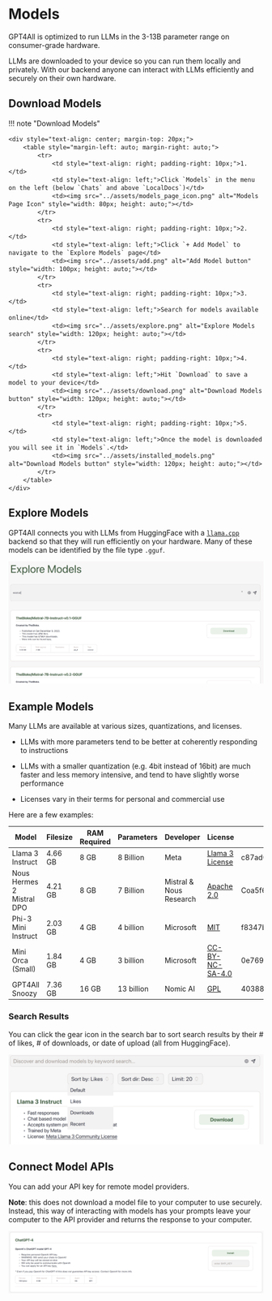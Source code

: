 # Models

GPT4All is optimized to run LLMs in the 3-13B parameter range on consumer-grade hardware.

LLMs are downloaded to your device so you can run them locally and privately. With our backend anyone can interact with LLMs efficiently and securely on their own hardware.

## Download Models

!!! note "Download Models"

    <div style="text-align: center; margin-top: 20px;">
        <table style="margin-left: auto; margin-right: auto;">
            <tr>
                <td style="text-align: right; padding-right: 10px;">1.</td>
                <td style="text-align: left;">Click `Models` in the menu on the left (below `Chats` and above `LocalDocs`)</td>
                <td><img src="../assets/models_page_icon.png" alt="Models Page Icon" style="width: 80px; height: auto;"></td>
            </tr>
            <tr>
                <td style="text-align: right; padding-right: 10px;">2.</td>
                <td style="text-align: left;">Click `+ Add Model` to navigate to the `Explore Models` page</td>
                <td><img src="../assets/add.png" alt="Add Model button" style="width: 100px; height: auto;"></td>
            </tr>
            <tr>
                <td style="text-align: right; padding-right: 10px;">3.</td>
                <td style="text-align: left;">Search for models available online</td>
                <td><img src="../assets/explore.png" alt="Explore Models search" style="width: 120px; height: auto;"></td>
            </tr>
            <tr>
                <td style="text-align: right; padding-right: 10px;">4.</td>
                <td style="text-align: left;">Hit `Download` to save a model to your device</td>
                <td><img src="../assets/download.png" alt="Download Models button" style="width: 120px; height: auto;"></td>
            </tr>
            <tr>
                <td style="text-align: right; padding-right: 10px;">5.</td>
                <td style="text-align: left;">Once the model is downloaded you will see it in `Models`.</td>
                <td><img src="../assets/installed_models.png" alt="Download Models button" style="width: 120px; height: auto;"></td>
            </tr>
        </table>
    </div>

## Explore Models

GPT4All connects you with LLMs from HuggingFace with a [`llama.cpp`](https://github.com/ggerganov/llama.cpp) backend so that they will run efficiently on your hardware. Many of these models can be identified by the file type `.gguf`.

![Explore models](../assets/search_mistral.png)

## Example Models

Many LLMs are available at various sizes, quantizations, and licenses. 

- LLMs with more parameters tend to be better at coherently responding to instructions

- LLMs with a smaller quantization (e.g. 4bit instead of 16bit) are much faster and less memory intensive, and tend to have slightly worse performance

- Licenses vary in their terms for personal and commercial use

Here are a few examples:

| Model| Filesize| RAM Required| Parameters| Developer| License| MD5 Sum (Unique Hash)|
|------|---------|-------------|-----------|----------|--------|----------------------|
| Llama 3 Instruct  | 4.66 GB| 8 GB| 8 Billion| Meta| [Llama 3 License](https://llama.meta.com/llama3/license/)| c87ad09e1e4c8f9c35a5fcef52b6f1c9|
| Nous Hermes 2 Mistral DPO| 4.21 GB| 8 GB| 7 Billion| Mistral & Nous Research | [Apache 2.0](https://www.apache.org/licenses/LICENSE-2.0)| Coa5f6b4eabd3992da4d7fb7f020f921eb|
| Phi-3 Mini Instruct | 2.03 GB| 4 GB| 4 billion| Microsoft| [MIT](https://opensource.org/license/mit)| f8347badde9bfc2efbe89124d78ddaf5|
| Mini Orca (Small)| 1.84 GB| 4 GB| 3 billion| Microsoft | [CC-BY-NC-SA-4.0](https://spdx.org/licenses/CC-BY-NC-SA-4.0)| 0e769317b90ac30d6e09486d61fefa26|
| GPT4All Snoozy| 7.36 GB| 16 GB| 13 billion| Nomic AI| [GPL](https://www.gnu.org/licenses/gpl-3.0.en.html)| 40388eb2f8d16bb5d08c96fdfaac6b2c|

### Search Results

You can click the gear icon in the search bar to sort search results by their # of likes, # of downloads, or date of upload (all from HuggingFace).

![Sort search results](../assets/search_settings.png)

## Connect Model APIs

You can add your API key for remote model providers.

**Note**: this does not download a model file to your computer to use securely. Instead, this way of interacting with models has your prompts leave your computer to the API provider and returns the response to your computer.

![Connect APIs](../assets/add_model_gpt4.png)
